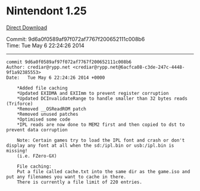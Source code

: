 # Nintendont 1.25
[Direct Download](./Nintendont.zip)

Commit: 9d6a0f0589af97f072af7767f200652111c008b6  
Time: Tue May 6 22:24:26 2014   

-----

```
commit 9d6a0f0589af97f072af7767f200652111c008b6
Author: crediar@rypp.net <crediar@rypp.net@6acfca08-c3de-247c-4448-9f1a92385553>
Date:   Tue May 6 22:24:26 2014 +0000

    *Added file caching
    *Updated EXIDMA and EXIImm to prevent register corruption
    *Updated DCInvalidateRange to handle smaller than 32 bytes reads (Triforce)
    *Removed __OSReadROM patch
    *Removed unused patches
    *Optimised some code
    *IPL reads are now done to MEM2 first and then copied to dst to prevent data corruption
    
    Note: Certain games try to load the IPL font and crash or don't display any font at all when the sd:/ipl.bin or usb:/ipl.bin is missing!
    (i.e. FZero-GX)
    
    File caching:
    Put a file called cache.txt into the same dir as the game.iso and put any filenames you want to cache in there.
    There is currently a file limit of 220 entries.
```

